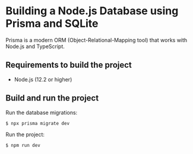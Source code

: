 # Building a Node.js Database using Prisma and SQLite

Prisma is a modern ORM (Object-Relational-Mapping tool) that works with Node.js and TypeScript.

## Requirements to build the project

- Node.js (12.2 or higher)

## Build and run the project

Run the database migrations:

```
$ npx prisma migrate dev
```

Run the project:

```
$ npm run dev
```
